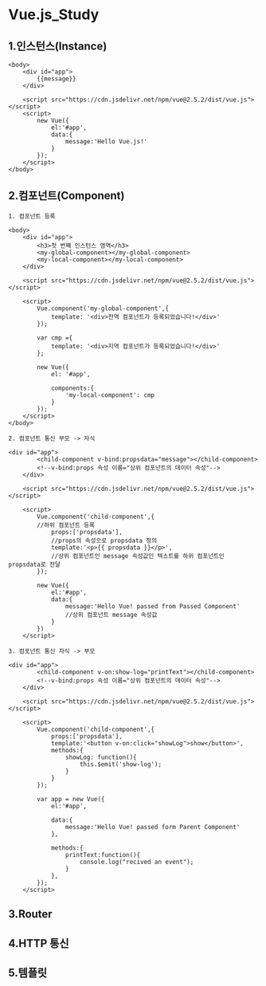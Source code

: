 # Vue.js_Study

## 1.인스턴스(Instance)
    <body>
        <div id="app">
            {{message}}
        </div>

        <script src="https://cdn.jsdelivr.net/npm/vue@2.5.2/dist/vue.js"></script>
        <script>
            new Vue({
                el:'#app',
                data:{
                    message:'Hello Vue.js!'
                }
            });
        </script>
    </body>

## 2.컴포넌트(Component)
    1. 컴포넌트 등록

    <body>
        <div id="app">
            <h3>첫 번째 인스턴스 영역</h3>
            <my-global-component></my-global-component>
            <my-local-component></my-local-component>
        </div>

        <script src="https://cdn.jsdelivr.net/npm/vue@2.5.2/dist/vue.js"></script>

        <script>
            Vue.component('my-global-component',{
                template: '<div>전역 컴포넌트가 등록되었습니다!</div>'
            });

            var cmp ={
                template: '<div>지역 컴포넌트가 등록되었습니다!</div>'
            };

            new Vue({
                el: '#app',

                components:{
                    'my-local-component': cmp
                }
            });
        </script>
    </body>
>
    2. 컴포넌트 통신 부모 -> 자식

    <div id="app">
            <child-component v-bind:propsdata="message"></child-component>
            <!--v-bind:props 속성 이름="상위 컴포넌트의 데이터 속성"-->
        </div>

        <script src="https://cdn.jsdelivr.net/npm/vue@2.5.2/dist/vue.js"></script>

        <script>
            Vue.component('child-component',{
            //하위 컴포넌트 등록    
                props:['propsdata'],
                //props의 속성으로 propsdata 정의
                template:'<p>{{ propsdata }}</p>',
                //상위 컴포넌트인 message 속성값인 텍스트를 하위 컴포넌트인 propsdata로 전달
            });

            new Vue({
                el:'#app',
                data:{
                    message:'Hello Vue! passed from Passed Component'
                    //상위 컴포넌트 message 속성값
                }
            })
        </script>

>
    3. 컴포넌트 통신 자식 -> 부모

    <div id="app">
            <child-component v-on:show-log="printText"></child-component>
            <!--v-bind:props 속성 이름="상위 컴포넌트의 데이터 속성"-->
        </div>

        <script src="https://cdn.jsdelivr.net/npm/vue@2.5.2/dist/vue.js"></script>

        <script>
            Vue.component('child-component',{
                props:['propsdata'],
                template:'<button v-on:click="showLog">show</button>',
                methods:{
                    showLog: function(){
                        this.$emit('show-log');
                    }
                }
            });

            var app = new Vue({
                el:'#app',

                data:{
                    message:'Hello Vue! passed form Parent Component'
                },

                methods:{
                    printText:function(){
                        console.log("recived an event");
                    }
                },
            });
        </script>

## 3.Router

## 4.HTTP 통신

## 5.템플릿
